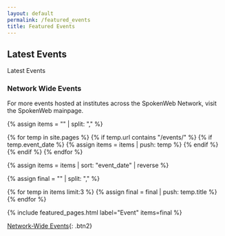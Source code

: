 ```yaml
---
layout: default
permalink: /featured_events
title: Featured Events
---
```


<h2>Latest Events</h2>

Latest Events

<h3>Network Wide Events </h3>

For more events hosted at institutes across the SpokenWeb Network, visit the SpokenWeb mainpage.

{% assign items = "" | split: "," %}

{% for temp in site.pages %}
    {% if temp.url contains "/events/" %}
        {% if temp.event_date %}
            {% assign items = items | push: temp %}
        {% endif %}
    {% endif %}
{% endfor %}

{% assign items = items | sort: "event_date" | reverse %}

{% assign final = "" | split: "," %}

{% for temp in items limit:3 %}
    {% assign final = final | push: temp.title %}
{% endfor %}

{% include featured_pages.html label="Event" items=final %}

[Network-Wide Events](https://spokenweb.ca/events/){: .btn2}
